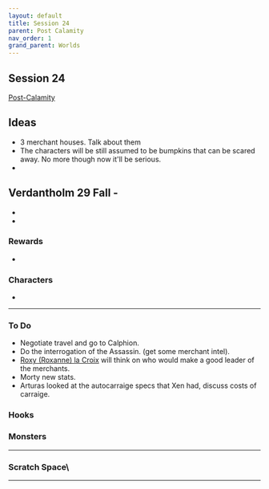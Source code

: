 ```yaml
---
layout: default
title: Session 24
parent: Post Calamity
nav_order: 1
grand_parent: Worlds
---
```

## Session 24
[Post-Calamity](Post-Calamity)

## Ideas
* 3 merchant houses. Talk about them
* The characters will be still assumed to be bumpkins that can be scared away. No more though now it'll be serious. 
* 
## Verdantholm 29 Fall -
* 
* 

### Rewards
* 
### Characters
* 
 ---

### To Do
* Negotiate travel and go to Calphion.
* Do the interrogation of the Assassin. (get some merchant intel).
* [Roxy (Roxanne) la Croix](Game/Worlds/Post-Calamity/Verdantholm#Roxy%20(Roxanne)%20la%20Croix) will think on who would make a good leader of the merchants.
* Morty new stats.
* Arturas looked at the autocarraige specs that Xen had, discuss costs of carraige.

### Hooks

### Monsters



---

### Scratch Space\









---